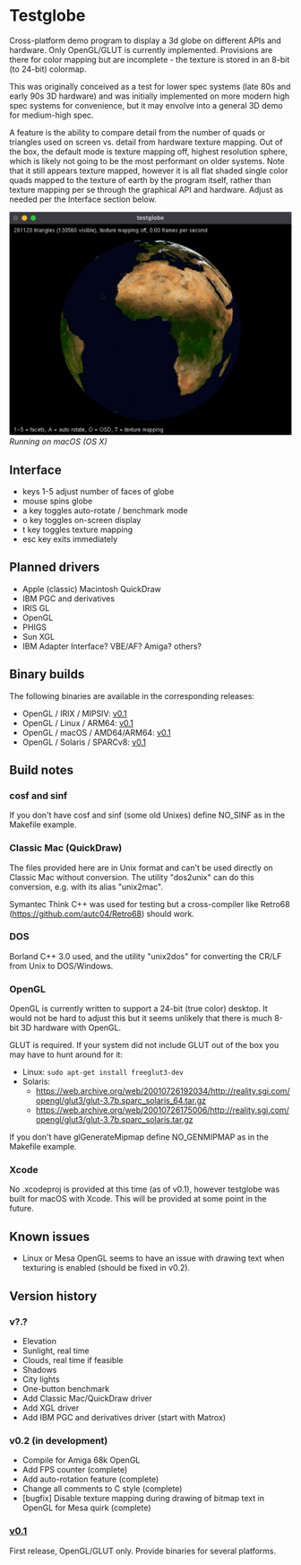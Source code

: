 # Testglobe
Cross-platform demo program to display a 3d globe on different APIs and hardware. Only OpenGL/GLUT is currently implemented. Provisions are there for color mapping but are incomplete - the texture is stored in an 8-bit (to 24-bit) colormap.

This was originally conceived as a test for lower spec systems (late 80s and early 90s 3D hardware) and was initially implemented on more modern high spec systems for convenience, but it may envolve into a general 3D demo for medium-high spec.

A feature is the ability to compare detail from the number of quads or triangles used on screen vs. detail from hardware texture mapping. Out of the box, the default mode is texture mapping off, highest resolution sphere, which is likely not going to be the most performant on older systems. Note that it still appears texture mapped, however it is all flat shaded single color quads mapped to the texture of earth by the program itself, rather than texture mapping per se through the graphical API and hardware. Adjust as needed per the Interface section below.

![alt text](https://github.com/trguhq/testglobe/blob/main/testglobe.png?raw=true)
*Running on macOS (OS X)*

## Interface
* keys 1-5 adjust number of faces of globe
* mouse spins globe
* a key toggles auto-rotate / benchmark mode
* o key toggles on-screen display
* t key toggles texture mapping
* esc key exits immediately
  
## Planned drivers
* Apple (classic) Macintosh QuickDraw
* IBM PGC and derivatives
* IRIS GL
* OpenGL
* PHIGS
* Sun XGL
* IBM Adapter Interface? VBE/AF? Amiga? others?

## Binary builds
The following binaries are available in the corresponding releases:
* OpenGL / IRIX / MIPSIV: [v0.1](https://github.com/trguhq/testglobe/releases/tag/v0.1)
* OpenGL / Linux / ARM64: [v0.1](https://github.com/trguhq/testglobe/releases/tag/v0.1)
* OpenGL / macOS / AMD64/ARM64: [v0.1](https://github.com/trguhq/testglobe/releases/tag/v0.1)
* OpenGL / Solaris / SPARCv8: [v0.1](https://github.com/trguhq/testglobe/releases/tag/v0.1)

## Build notes
### cosf and sinf
If you don't have cosf and sinf (some old Unixes) define NO_SINF as in the Makefile example.
### Classic Mac (QuickDraw)
The files provided here are in Unix format and can't be used directly on Classic Mac without conversion. The utility "dos2unix" can do this conversion, e.g. with its alias "unix2mac".

Symantec Think C++ was used for testing but a cross-compiler like Retro68 (https://github.com/autc04/Retro68) should work.
### DOS
Borland C++ 3.0 used, and the utility "unix2dos" for converting the CR/LF from Unix to DOS/Windows.
### OpenGL
OpenGL is currently written to support a 24-bit (true color) desktop. It would not be hard to adjust this but it seems unlikely that there is much 8-bit 3D hardware with OpenGL.

GLUT is required. If your system did not include GLUT out of the box you may have to hunt around for it:
* Linux: ```sudo apt-get install freeglut3-dev```
* Solaris:
    * https://web.archive.org/web/20010726192034/http://reality.sgi.com/opengl/glut3/glut-3.7b.sparc_solaris_64.tar.gz
    * https://web.archive.org/web/20010726175006/http://reality.sgi.com/opengl/glut3/glut-3.7b.sparc_solaris.tar.gz
      
If you don't have glGenerateMipmap define NO_GENMIPMAP as in the Makefile example.
### Xcode
No .xcodeproj is provided at this time (as of v0.1), however testglobe was built for macOS with Xcode. This will be provided at some point in the future.
## Known issues
* Linux or Mesa OpenGL seems to have an issue with drawing text when texturing is enabled (should be fixed in v0.2).

## Version history

### v?.?
* Elevation
* Sunlight, real time
* Clouds, real time if feasible
* Shadows
* City lights
* One-button benchmark
* Add Classic Mac/QuickDraw driver
* Add XGL driver
* Add IBM PGC and derivatives driver (start with Matrox)
  
### v0.2 (in development)
* Compile for Amiga 68k OpenGL
* Add FPS counter (complete)
* Add auto-rotation feature (complete)
* Change all comments to C style (complete)
* [bugfix] Disable texture mapping during drawing of bitmap text in OpenGL for Mesa quirk (complete)

### [v0.1](https://github.com/trguhq/testglobe/releases/tag/v0.1)
First release, OpenGL/GLUT only. Provide binaries for several platforms.
